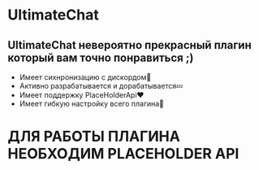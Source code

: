 # UltimateChat
## UltimateChat невероятно прекрасный плагин который вам точно понравиться ;)
- Имеет сихнронизацию с дискордом💫
- Активно разрабатывается и дорабатывается💤
- Имеет поддержку PlaceHolderApi❤
- Имеет гибкую настройку всего плагина💢

# ДЛЯ РАБОТЫ ПЛАГИНА НЕОБХОДИМ PLACEHOLDER API
